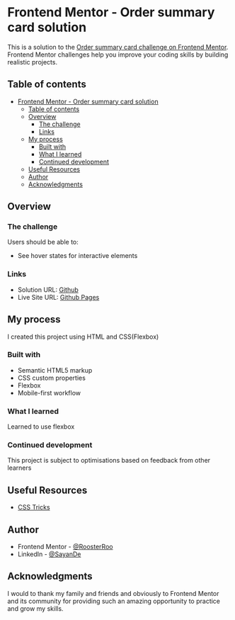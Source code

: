 # Frontend Mentor - Order summary card solution

This is a solution to the [Order summary card challenge on Frontend Mentor](https://www.frontendmentor.io/challenges/order-summary-component-QlPmajDUj). Frontend Mentor challenges help you improve your coding skills by building realistic projects.

## Table of contents

- [Frontend Mentor - Order summary card solution](#frontend-mentor---order-summary-card-solution)
  - [Table of contents](#table-of-contents)
  - [Overview](#overview)
    - [The challenge](#the-challenge)
    - [Links](#links)
  - [My process](#my-process)
    - [Built with](#built-with)
    - [What I learned](#what-i-learned)
    - [Continued development](#continued-development)
  - [Useful Resources](#useful-resources)
  - [Author](#author)
  - [Acknowledgments](#acknowledgments)

## Overview

### The challenge

Users should be able to:

- See hover states for interactive elements

### Links

- Solution URL: [Github](https://github.com/RoosterRoo/Order-Summary-Component)
- Live Site URL: [Github Pages](https://roosterroo.github.io/Order-Summary-Component/)

## My process

I created this project using HTML and CSS(Flexbox)

### Built with

- Semantic HTML5 markup
- CSS custom properties
- Flexbox
- Mobile-first workflow

### What I learned

Learned to use flexbox

### Continued development

This project is subject to optimisations based on feedback from other learners

## Useful Resources

- [CSS Tricks](https://css-tricks.com/snippets/css/a-guide-to-flexbox/)

## Author

- Frontend Mentor - [@RoosterRoo](https://www.frontendmentor.io/profile/RoosterRoo)
- LinkedIn - [@SayanDe](https://www.linkedin.com/in/sayan-de-b42244b7/)

## Acknowledgments

I would to thank my family and friends and obviously to Frontend Mentor and its community for providing such an amazing opportunity to practice and grow my skills.

